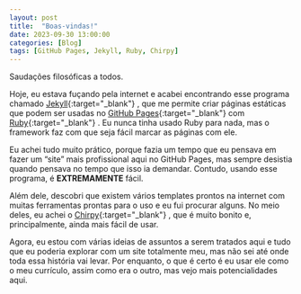 ```yaml
---
layout: post
title:  "Boas-vindas!"
date: 2023-09-30 13:00:00
categories: [Blog]
tags: [GitHub Pages, Jekyll, Ruby, Chirpy]
---
```


Saudações filosóficas a todos.

Hoje, eu estava fuçando pela internet e acabei encontrando esse programa chamado [Jekyll](https://jekyllrb.com/){:target="_blank"} , que me permite criar páginas estáticas que podem ser usadas no [GitHub Pages](https://pages.github.com/){:target="_blank"} com [Ruby](https://www.ruby-lang.org/){:target="_blank"} . Eu nunca tinha usado Ruby para nada, mas o framework faz com que seja fácil marcar as páginas com ele.

Eu achei tudo muito prático, porque fazia um tempo que eu pensava em fazer um “site” mais profissional aqui no GitHub Pages, mas sempre desistia quando pensava no tempo que isso ia demandar. Contudo, usando esse programa, é **EXTREMAMENTE** fácil.

Além dele, descobri que existem vários templates prontos na internet com muitas ferramentas prontas para o uso e eu fui procurar alguns. No meio deles, eu achei o [Chirpy](https://github.com/cotes2020/jekyll-theme-chirpy){:target="_blank"} , que é muito bonito e, principalmente, ainda mais fácil de usar.

Agora, eu estou com várias ideias de assuntos a serem tratados aqui e tudo que eu poderia explorar com um site totalmente meu, mas não sei até onde toda essa história vai levar. Por enquanto, o que é certo é eu usar ele como o meu currículo, assim como era o outro, mas vejo mais potencialidades aqui.